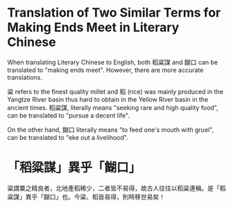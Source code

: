 # Translation of Two Similar Terms for Making Ends Meet in Literary Chinese

When translating Literary Chinese to English, both 稻粱謀 and 餬口 can be translated to "making ends meet".
However, there are more accurate translations.

粱 refers to the finest quality millet and 稻 (rice) was mainly produced in the Yangtze River basin thus hard to obtain in the Yellow River basin in the ancient times.
稻粱謀, literally means "seeking rare and high quality food", can be translated to "pursue a decent life".

On the other hand, 餬口 literally means "to feed one's mouth with gruel", can be translated to "eke out a livelihood".

# 「稻粱謀」異乎「餬口」

粱謂粟之精良者，北地產稻稀少，二者皆不易得，故古人往往以稻粱連稱。是「稻粱謀」異乎「餬口」也。今粱、稻皆易得，則時移世易矣！